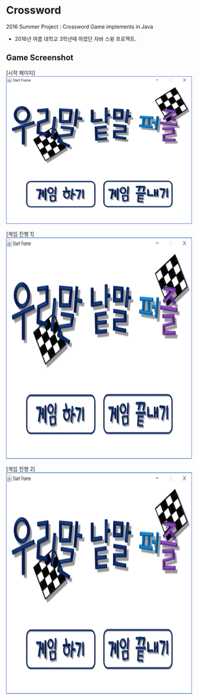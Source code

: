 # Crossword
2016 Summer Project : Crossword Game implements in Java
- 2016년 여름 대학교 3학년때 하였던 자바 스윙 프로젝트.

## Game Screenshot

[시작 페이지]
<img src="./README_Image/game1_Image.png" width="600" height="400"/>

[게임 진행 1]
<img src="./README_Image/game1_Image.png" width="600" height="600"/>

[게임 진행 2]
<img src="./README_Image/game1_Image.png" width="600" height="600"/>